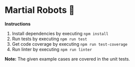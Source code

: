 # Martial Robots 🌌

**Instructions**

1. Install dependencies by executing `npm install`
2. Run tests by executing `npm run test`
3. Get code coverage by executing `npm run test-coverage`
4. Run linter by executing `npm run linter`

**Note:**
The given example cases are covered in the unit tests.
